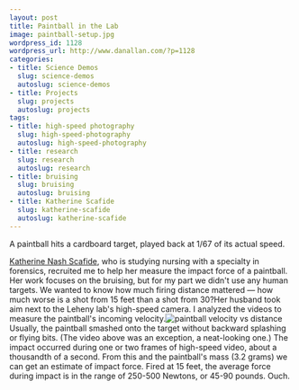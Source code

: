 ```yaml
---
layout: post
title: Paintball in the Lab
image: paintball-setup.jpg
wordpress_id: 1128
wordpress_url: http://www.danallan.com/?p=1128
categories:
- title: Science Demos
  slug: science-demos
  autoslug: science-demos
- title: Projects
  slug: projects
  autoslug: projects
tags:
- title: high-speed photography
  slug: high-speed-photography
  autoslug: high-speed-photography
- title: research
  slug: research
  autoslug: research
- title: bruising
  slug: bruising
  autoslug: bruising
- title: Katherine Scafide
  slug: katherine-scafide
  autoslug: katherine-scafide
---
```

A paintball hits a cardboard target, played back at 1/67 of its actual speed.

[Katherine Nash Scafide](http://explore.georgetown.edu/people/nashk/), who is studying nursing with a specialty in forensics, recruited me to help her measure the impact force of a paintball. Her work focuses on the bruising, but for my part we didn't use any human targets. We wanted to know how much firing distance mattered — how much worse is a shot from 15 feet than a shot from 30?Her husband took aim next to the Leheny lab's high-speed camera. I analyzed the videos to measure the paintball's incoming velocity.![](http://www.danallan.com/wp-content/uploads/2010/09/paintball-velocity-vs-distance-570x285.png "paintball velocity vs distance")Usually, the paintball smashed onto the target without backward splashing or flying bits. (The video above was an exception, a neat-looking one.) The impact occurred during one or two frames of high-speed video, about a thousandth of a second. From this and the paintball's mass (3.2 grams) we can get an estimate of impact force. Fired at 15 feet, the average force during impact is in the range of 250-500 Newtons, or 45-90 pounds. Ouch.
